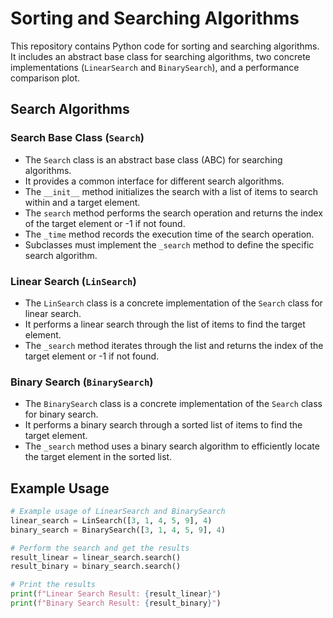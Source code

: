 # Sorting and Searching Algorithms

This repository contains Python code for sorting and searching algorithms. It includes an abstract base class for searching algorithms, two concrete implementations (`LinearSearch` and `BinarySearch`), and a performance comparison plot.

## Search Algorithms

### Search Base Class (`Search`)

- The `Search` class is an abstract base class (ABC) for searching algorithms.
- It provides a common interface for different search algorithms.
- The `__init__` method initializes the search with a list of items to search within and a target element.
- The `search` method performs the search operation and returns the index of the target element or -1 if not found.
- The `_time` method records the execution time of the search operation.
- Subclasses must implement the `_search` method to define the specific search algorithm.

### Linear Search (`LinSearch`)

- The `LinSearch` class is a concrete implementation of the `Search` class for linear search.
- It performs a linear search through the list of items to find the target element.
- The `_search` method iterates through the list and returns the index of the target element or -1 if not found.

### Binary Search (`BinarySearch`)

- The `BinarySearch` class is a concrete implementation of the `Search` class for binary search.
- It performs a binary search through a sorted list of items to find the target element.
- The `_search` method uses a binary search algorithm to efficiently locate the target element in the sorted list.

## Example Usage

```python
# Example usage of LinearSearch and BinarySearch
linear_search = LinSearch([3, 1, 4, 5, 9], 4)
binary_search = BinarySearch([3, 1, 4, 5, 9], 4)

# Perform the search and get the results
result_linear = linear_search.search()
result_binary = binary_search.search()

# Print the results
print(f"Linear Search Result: {result_linear}")
print(f"Binary Search Result: {result_binary}")
